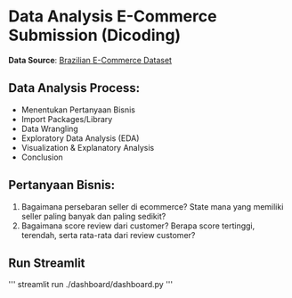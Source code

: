 # Data Analysis E-Commerce Submission (Dicoding)

**Data Source**: [Brazilian E-Commerce Dataset](https://www.kaggle.com/datasets/olistbr/brazilian-ecommerce)

## Data Analysis Process:
- Menentukan Pertanyaan Bisnis
- Import Packages/Library
- Data Wrangling
- Exploratory Data Analysis (EDA)
- Visualization & Explanatory Analysis
- Conclusion

## Pertanyaan Bisnis:
1. Bagaimana persebaran seller di ecommerce? State mana yang memiliki seller paling banyak dan paling sedikit?
2. Bagaimana score review dari customer? Berapa score tertinggi, terendah, serta rata-rata dari review customer?

## Run Streamlit
''' streamlit run ./dashboard/dashboard.py '''
